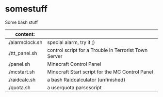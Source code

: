 somestuff
=========

Some bash stuff

|	content:		|															|
|-------------------|-----------------------------------------------------------|
| ./alarmclock.sh   |  special alarm, try it ;)									|
| ./ttt_panel.sh    |  control script for a Trouble in Terrorist Town Server	|
| ./panel.sh		|  Minecraft Control Panel									|
| ./mcstart.sh		|  Minecraft Start script for the MC Control Panel			|
| ./raidcalc.sh		|  a bash Raidcalculator (unfinished)						|
| ./quota.sh		|  a userquota parsescript									|
